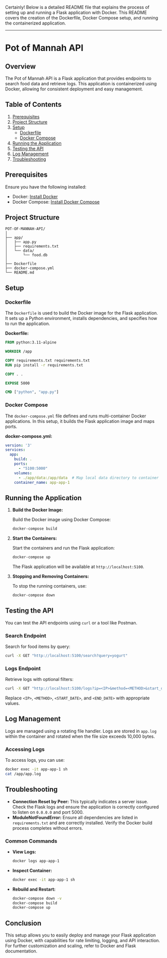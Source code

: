 Certainly! Below is a detailed README file that explains the process of setting up and running a Flask application with Docker. This README covers the creation of the Dockerfile, Docker Compose setup, and running the containerized application.

---

# Pot of Mannah API

## Overview

The Pot of Mannah API is a Flask application that provides endpoints to search food data and retrieve logs. This application is containerized using Docker, allowing for consistent deployment and easy management.

## Table of Contents

1. [Prerequisites](#prerequisites)
2. [Project Structure](#project-structure)
3. [Setup](#setup)
   - [Dockerfile](#dockerfile)
   - [Docker Compose](#docker-compose)
4. [Running the Application](#running-the-application)
5. [Testing the API](#testing-the-api)
6. [Log Management](#log-management)
7. [Troubleshooting](#troubleshooting)

## Prerequisites

Ensure you have the following installed:

- Docker: [Install Docker](https://docs.docker.com/get-docker/)
- Docker Compose: [Install Docker Compose](https://docs.docker.com/compose/install/)

## Project Structure

```
POT-OF-MANNAH-API/
│
├── app/
│   ├── app.py
│   ├── requirements.txt
│   └── data/
│       └── food.db
│
├── Dockerfile
├── docker-compose.yml
└── README.md
```

## Setup

### Dockerfile

The `Dockerfile` is used to build the Docker image for the Flask application. It sets up a Python environment, installs dependencies, and specifies how to run the application.

**Dockerfile:**

```dockerfile
FROM python:3.11-alpine

WORKDIR /app

COPY requirements.txt requirements.txt
RUN pip install -r requirements.txt

COPY . .

EXPOSE 5000

CMD ["python", "app.py"]
```

### Docker Compose

The `docker-compose.yml` file defines and runs multi-container Docker applications. In this setup, it builds the Flask application image and maps ports.

**docker-compose.yml:**

```yaml
version: '3'
services:
  app:
    build: .
    ports:
      - "5100:5000"
    volumes:
      - ./app/data:/app/data  # Map local data directory to container
    container_name: app-app-1
```

## Running the Application

1. **Build the Docker Image:**

   Build the Docker image using Docker Compose:

   ```bash
   docker-compose build
   ```

2. **Start the Containers:**

   Start the containers and run the Flask application:

   ```bash
   docker-compose up
   ```

   The Flask application will be available at `http://localhost:5100`.

3. **Stopping and Removing Containers:**

   To stop the running containers, use:

   ```bash
   docker-compose down
   ```

## Testing the API

You can test the API endpoints using `curl` or a tool like Postman.

### Search Endpoint

Search for food items by query:

```bash
curl -X GET "http://localhost:5100/search?query=yogurt"
```

### Logs Endpoint

Retrieve logs with optional filters:

```bash
curl -X GET "http://localhost:5100/logs?ip=<IP>&method=<METHOD>&start_date=<START_DATE>&end_date=<END_DATE>"
```

Replace `<IP>`, `<METHOD>`, `<START_DATE>`, and `<END_DATE>` with appropriate values.

## Log Management

Logs are managed using a rotating file handler. Logs are stored in `app.log` within the container and rotated when the file size exceeds 10,000 bytes.

### Accessing Logs

To access logs, you can use:

```bash
docker exec -it app-app-1 sh
cat /app/app.log
```

## Troubleshooting

- **Connection Reset by Peer:** This typically indicates a server issue. Check the Flask logs and ensure the application is correctly configured to listen on `0.0.0.0` and port 5000.
- **ModuleNotFoundError:** Ensure all dependencies are listed in `requirements.txt` and are correctly installed. Verify the Docker build process completes without errors.

### Common Commands

- **View Logs:**

  ```bash
  docker logs app-app-1
  ```

- **Inspect Container:**

  ```bash
  docker exec -it app-app-1 sh
  ```

- **Rebuild and Restart:**

  ```bash
  docker-compose down -v
  docker-compose build
  docker-compose up
  ```

## Conclusion

This setup allows you to easily deploy and manage your Flask application using Docker, with capabilities for rate limiting, logging, and API interaction. For further customization and scaling, refer to Docker and Flask documentation.

